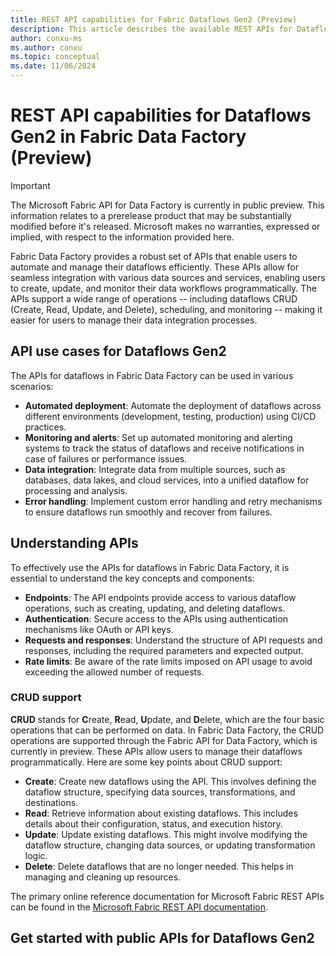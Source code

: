 ```yaml
---
title: REST API capabilities for Fabric Dataflows Gen2 (Preview)
description: This article describes the available REST APIs for Dataflows Gen2 in Microsoft Fabric Data Factory.
author: conxu-ms
ms.author: conxu
ms.topic: conceptual
ms.date: 11/06/2024
---
```


# REST API capabilities for Dataflows Gen2 in Fabric Data Factory (Preview)

> [!IMPORTANT]
> The Microsoft Fabric API for Data Factory is currently in public preview. This information relates to a prerelease product that may be substantially modified before it's released. Microsoft makes no warranties, expressed or implied, with respect to the information provided here.

Fabric Data Factory provides a robust set of APIs that enable users to automate and manage their dataflows efficiently. These APIs allow for seamless integration with various data sources and services, enabling users to create, update, and monitor their data workflows programmatically. The APIs support a wide range of operations -- including dataflows CRUD (Create, Read, Update, and Delete), scheduling, and monitoring -- making it easier for users to manage their data integration processes.

## API use cases for Dataflows Gen2

The APIs for dataflows in Fabric Data Factory can be used in various scenarios:

- **Automated deployment**: Automate the deployment of dataflows across different environments (development, testing, production) using CI/CD practices.
- **Monitoring and alerts**: Set up automated monitoring and alerting systems to track the status of dataflows and receive notifications in case of failures or performance issues.
- **Data integration**: Integrate data from multiple sources, such as databases, data lakes, and cloud services, into a unified dataflow for processing and analysis.
- **Error handling**: Implement custom error handling and retry mechanisms to ensure dataflows run smoothly and recover from failures.

## Understanding APIs

To effectively use the APIs for dataflows in Fabric Data Factory, it is essential to understand the key concepts and components:

- **Endpoints**: The API endpoints provide access to various dataflow operations, such as creating, updating, and deleting dataflows.
- **Authentication**: Secure access to the APIs using authentication mechanisms like OAuth or API keys.
- **Requests and responses**: Understand the structure of API requests and responses, including the required parameters and expected output.
- **Rate limits**: Be aware of the rate limits imposed on API usage to avoid exceeding the allowed number of requests.

### CRUD support

**CRUD** stands for **C**reate, **R**ead, **U**pdate, and **D**elete, which are the four basic operations that can be performed on data. In Fabric Data Factory, the CRUD operations are supported through the Fabric API for Data Factory, which is currently in preview. These APIs allow users to manage their dataflows programmatically. Here are some key points about CRUD support:

- **Create**: Create new dataflows using the API. This involves defining the dataflow structure, specifying data sources, transformations, and destinations.
- **Read**: Retrieve information about existing dataflows. This includes details about their configuration, status, and execution history.
- **Update**: Update existing dataflows. This might involve modifying the dataflow structure, changing data sources, or updating transformation logic.
- **Delete**: Delete dataflows that are no longer needed. This helps in managing and cleaning up resources.

The primary online reference documentation for Microsoft Fabric REST APIs can be found in the [Microsoft Fabric REST API documentation](/rest/api/fabric/articles/).

## Get started with public APIs for Dataflows Gen2


